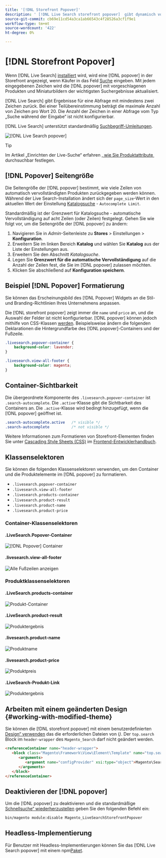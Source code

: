 ```yaml
---
title: '[!DNL Storefront Popover]'
description: ' [!DNL Live Search storefront popover]  gibt dynamisch vorgeschlagene Produkte und Miniaturansichten zurück.'
source-git-commit: cb69e11cd54a3ca1ab66543c4f28526a3cf1f9e1
workflow-type: tm+mt
source-wordcount: '422'
ht-degree: 0%

---
```


# [!DNL Storefront Popover]

Wenn [!DNL Live Search] [installiert](install.md) wird, wird eine [!DNL popover] in der Storefront angezeigt, wenn Käufer in das Feld [Suche](https://experienceleague.adobe.com/docs/commerce-admin/catalog/catalog/search/search.html?lang=de#quick-search) eingeben. Mit jedem eingegebenen Zeichen wird die [!DNL popover] mit vorgeschlagenen Produkten und Miniaturbildern der wichtigsten Suchergebnisse aktualisiert.

[!DNL Live Search] gibt Ergebnisse für eine Abfrage mit mindestens zwei Zeichen zurück. Bei einer Teilübereinstimmung beträgt die maximale Anzahl von Zeichen pro Wort 20. Die Anzahl der Zeichen in einer Abfrage vom Typ „Suche während der Eingabe“ ist nicht konfigurierbar.

[!DNL Live Search] unterstützt standardmäßig [Suchbegriff-Umleitungen](https://experienceleague.adobe.com/docs/commerce-admin/catalog/catalog/search/search-terms.html?lang=de).

![[!DNL Live Search popover]](assets/storefront-search-as-you-type.png)

>[!TIP]
>
>Im Artikel „Einrichten der Live-Suche“ erfahren [, wie Sie Produktattribute &#x200B;](workspace.md) durchsuchbar festlegen.

## [!DNL Popover] Seitengröße

Die Seitengröße der [!DNL popover] bestimmt, wie viele Zeilen von automatisch vervollständigten Produkten zurückgegeben werden können. Während der Live Search-Installation ändert sich der `page_size`-Wert in den aktuellen Wert der Einstellung [Katalogsuche](https://experienceleague.adobe.com/docs/commerce-admin/config/catalog/catalog.html?lang=de) - `Autocomplete Limit`.

Standardmäßig ist der Grenzwert für Katalogsuche - automatische Vervollständigung auf acht Zeilen (oder Zeilen) festgelegt. Gehen Sie wie folgt vor, um die Seitengröße der [!DNL popover] zu ändern:

1. Navigieren Sie in *Admin*-Seitenleiste zu **Stores** > Einstellungen > **Konfiguration**.
1. Erweitern Sie im linken Bereich **Katalog** und wählen Sie **Katalog** aus der Liste der Einstellungen aus.
1. Erweitern Sie den Abschnitt *Katalogsuche*.
1. Legen Sie **Grenzwert für die automatische Vervollständigung** auf die Anzahl der Zeilen fest, die Sie im [!DNL popover] zulassen möchten.
1. Klicken Sie abschließend auf **Konfiguration speichern**.

## Beispiel [!DNL Popover] Formatierung

Sie können das Erscheinungsbild des [!DNL Popover] Widgets an die Stil- und Branding-Richtlinien Ihres Unternehmens anpassen.

Die [!DNL storefront popover] zeigt immer die `name` und `price` an, und die Auswahl der Felder ist nicht konfigurierbar. [!DNL popover] können jedoch mithilfe von CSS-Klassen [&#x200B; werden](https://developer.adobe.com/commerce/frontend-core/guide/css/). Beispielsweise ändern die folgenden Deklarationen die Hintergrundfarbe des [!DNL popover]-Containers und der Fußzeile.

```css
.livesearch.popover-container {
    background-color: lavender;
}

.livesearch.view-all-footer {
    background-color: magenta;
}
```

## Container-Sichtbarkeit

Die übergeordnete Komponente des `.livesearch.popover-container` ist `.search-autocomplete`.  Die `.active`-Klasse gibt die Sichtbarkeit des Containers an. Die `.active`-Klasse wird bedingt hinzugefügt, wenn die [!DNL popover] geöffnet ist.

```css
.search-autocomplete.active   /* visible */
.search-autocomplete          /* not visible */
```

Weitere Informationen zum Formatieren von Storefront-Elementen finden Sie unter [Cascading Style Sheets (CSS)](https://developer.adobe.com/commerce/frontend-core/guide/css/) im [Frontend-Entwicklerhandbuch](https://developer.adobe.com/commerce/frontend-core/guide/).

## Klassenselektoren

Sie können die folgenden Klassenselektoren verwenden, um den Container und die Produktelemente im [!DNL popover] zu formatieren.

- `.livesearch.popover-container`
- `.livesearch.view-all-footer`
- `.livesearch.products-container`
- `.livesearch.product-result`
- `.livesearch.product-name`
- `.livesearch.product-price`

### Container-Klassenselektoren

#### .LiveSearch.Popover-Container

![[!DNL Popover] Container](assets/livesearch-popover-container.png)

#### .livesearch.view-all-footer

![Alle Fußzeilen anzeigen](assets/livesearch-view-all-footer.png)

### Produktklassenselektoren

#### .LiveSearch.products-container

![Produkt-Container](assets/livesearch-product-container.png)

#### .LiveSearch.product-result

![Produktergebnis](assets/livesearch-product-result.png)

#### .livesearch.product-name

![Produktname](assets/livesearch-product-name.png)

#### .livesearch.product-price

![Produktpreis](assets/livesearch-product-price.png)

#### .LiveSearch-Produkt-Link

![Produktergebnis](assets/livesearch-product-link.png)

## Arbeiten mit einem geänderten Design {#working-with-modified-theme}

Sie können die [!DNL storefront popover] mit einem benutzerdefinierten [Design“ verwenden](https://developer.adobe.com/commerce/frontend-core/guide/themes/) das die erforderlichen Dateien von (*)*. Der `top.search` Block im `header-wrapper` des `Magento_Search` darf nicht geändert werden.

```html
<referenceContainer name="header-wrapper">
   <block class="Magento\Framework\View\Element\Template" name="top.search" as="topSearch" template="Magento_Search::form.mini.phtml">
      <arguments>
         <argument name="configProvider" xsi:type="object">Magento\Search\ViewModel\ConfigProvider</argument>
      </arguments>
   </block>
</referenceContainer>
```

## Deaktivieren der [!DNL popover]

Um die [!DNL popover] zu deaktivieren und die standardmäßige [Schnellsuche“ wiederherzustellen](https://experienceleague.adobe.com/docs/commerce-admin/catalog/catalog/search/search.html?lang=de#quick-search) geben Sie den folgenden Befehl ein:

```bash
bin/magento module:disable Magento_LiveSearchStorefrontPopover
```

## Headless-Implementierung

Für Benutzer mit Headless-Implementierungen können Sie das [!DNL Live Search popover] mit einem npm[Paket &#x200B;](https://www.npmjs.com/package/@magento/ds-livesearch-storefront-utils).
